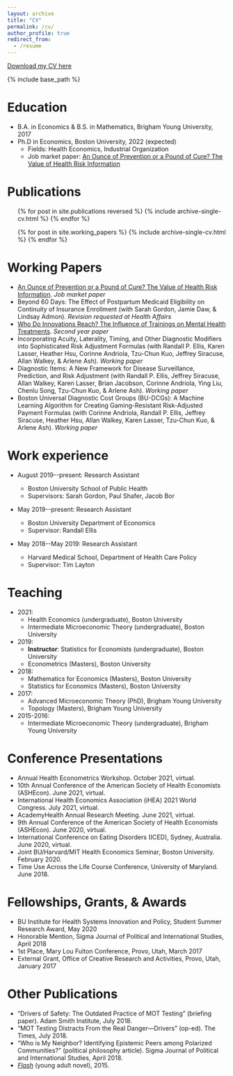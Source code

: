 ```yaml
---
layout: archive
title: "CV"
permalink: /cv/
author_profile: true
redirect_from:
  - /resume
---
```


[Download my CV here](http://alex-hoagland.github.io/files/HoaglandCV_current.pdf)

{% include base_path %}

Education
======
* B.A. in Economics & B.S. in Mathematics, Brigham Young University, 2017
* Ph.D in Economics, Boston University, 2022 (expected)
    * Fields: Health Economics, Industrial Organization
    * Job market paper: [An Ounce of Prevention or a Pound of Cure? The Value of Health Risk Information](https://alex-hoagland.github.io/files/Hoagland_BU_JMPHealthInfo.pdf)

Publications
======
  <ul>{% for post in site.publications reversed %}
    {% include archive-single-cv.html %}
  {% endfor %}</ul>

  <ul>{% for post in site.working_papers %}
    {% include archive-single-cv.html %}
  {% endfor %}</ul>
  
Working Papers
=====
* [An Ounce of Prevention or a Pound of Cure? The Value of Health Risk Information](https://alex-hoagland.github.io/workingpapers/jmp-health-risk-information). _Job market paper_
* Beyond 60 Days: The Effect of Postpartum Medicaid Eligibility on Continuity of Insurance Enrollment (with Sarah Gordon, Jamie Daw, & Lindsay Admon). _Revision requested at
Health Affairs_
* [Who Do Innovations Reach? The Influence of Trainings on Mental Health Treatments](https://alex-hoagland.github.io/workingpapers/innovations-mental-health). _Second year paper_  
* Incorporating Acuity, Laterality, Timing, and Other Diagnostic Modifiers into Sophisticated Risk Adjustment Formulas (with Randall P. Ellis, Karen Lasser, Heather Hsu, Corinne Andriola, Tzu-Chun Kuo, Jeffrey Siracuse, Allan Walkey, & Arlene Ash). _Working paper_
* Diagnostic Items: A New Framework for Disease Surveillance, Prediction, and Risk Adjustment (with Randall P. Ellis, Jeffrey Siracuse, Allan Walkey, Karen Lasser, Brian Jacobson, Corinne Andriola, Ying Liu, Chenlu Song, Tzu-Chun Kuo, & Arlene Ash). _Working paper_
* Boston Universal Diagnostic Cost Groups (BU-DCGs): A Machine Learning Algorithm for Creating Gaming-Resistant Risk-Adjusted Payment Formulas (with Corinne Andriola, Randall P. Ellis, Jeffrey Siracuse, Heather Hsu, Allan Walkey, Karen Lasser, Tzu-Chun Kuo, & Arlene Ash). _Working paper_

Work experience
======
* August 2019--present: Research Assistant
  * Boston University School of Public Health
  * Supervisors: Sarah Gordon, Paul Shafer, Jacob Bor
  
* May 2019--present: Research Assistant
  * Boston University Department of Economics
  * Supervisor: Randall Ellis
  
* May 2018--May 2019: Research Assistant
  * Harvard Medical School, Department of Health Care Policy
  * Supervisor: Tim Layton
  
Teaching
======
* 2021: 
   * Health Economics (undergraduate), Boston University
   * Intermediate Microeconomic Theory (undergraduate), Boston University
* 2019: 
   * **Instructor**: Statistics for Economists (undergraduate), Boston University
   * Econometrics (Masters), Boston University
* 2018: 
   * Mathematics for Economics (Masters), Boston University
   * Statistics for Economics (Masters), Boston University
* 2017: 
   * Advanced Microeconomic Theory (PhD), Brigham Young University
   * Topology (Masters), Brigham Young University
* 2015-2016: 
   * Intermediate Microeconomic Theory (undergraduate), Brigham Young University

Conference Presentations
=====
* Annual Health Econometrics Workshop. October 2021, virtual. 
* 10th Annual Conference of the American Society of Health Economists (ASHEcon). June 2021, virtual.  
* International Health Economics Association (iHEA) 2021 World Congress. July 2021, virtual.
* AcademyHealth Annual Research Meeting. June 2021, virtual. 
* 9th Annual Conference of the American Society of Health Economists (ASHEcon). June 2020, virtual.
* International Conference on Eating Disorders (ICED), Sydney, Australia. June 2020, virtual.
* Joint BU/Harvard/MIT Health Economics Seminar, Boston University. February 2020.
* Time Use Across the Life Course Conference, University of Maryland. June 2018.

Fellowships, Grants, & Awards
=====
* BU Institute for Health Systems Innovation and Policy, Student Summer Research Award, May 2020
* Honorable Mention, Sigma Journal of Political and International Studies, April 2018
* 1st Place, Mary Lou Fulton Conference, Provo, Utah, March 2017
* External Grant, Office of Creative Research and Activities, Provo, Utah, January 2017

Other Publications
=====
* “Drivers of Safety: The Outdated Practice of MOT Testing” (briefing paper). Adam Smith Institute, July 2018.
* “MOT Testing Distracts From the Real Danger—Drivers” (op-ed). The Times, July 2018.
* “Who is My Neighbor? Identifying Epistemic Peers among Polarized Communities?” (political philosophy article). Sigma Journal of Political and International Studies, April 2018.
* [*Flash*](https://www.amazon.com/gp/product/1533070571/ref=dbs_a_def_rwt_bibl_vppi_i0) (young adult novel), 2015.
